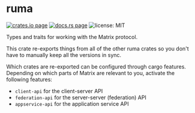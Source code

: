 # ruma

[![crates.io page](https://img.shields.io/crates/v/ruma.svg)](https://crates.io/crates/ruma)
[![docs.rs page](https://docs.rs/ruma/badge.svg)](https://docs.rs/ruma/)
![license: MIT](https://img.shields.io/crates/l/ruma.svg)

Types and traits for working with the Matrix protocol.

This crate re-exports things from all of the other ruma crates so you don't
have to manually keep all the versions in sync.

Which crates are re-exported can be configured through cargo features.
Depending on which parts of Matrix are relevant to you, activate the
following features:

* `client-api` for the client-server API
* `federation-api` for the server-server (federation) API
* `appservice-api` for the application service API
